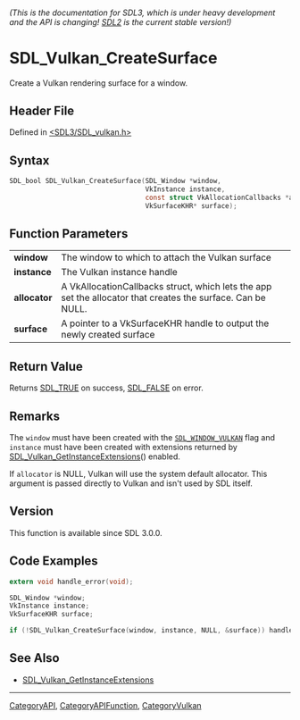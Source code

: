###### (This is the documentation for SDL3, which is under heavy development and the API is changing! [SDL2](https://wiki.libsdl.org/SDL2/) is the current stable version!)
# SDL_Vulkan_CreateSurface

Create a Vulkan rendering surface for a window.

## Header File

Defined in [<SDL3/SDL_vulkan.h>](https://github.com/libsdl-org/SDL/blob/main/include/SDL3/SDL_vulkan.h)

## Syntax

```c
SDL_bool SDL_Vulkan_CreateSurface(SDL_Window *window,
                                  VkInstance instance,
                                  const struct VkAllocationCallbacks *allocator,
                                  VkSurfaceKHR* surface);

```

## Function Parameters

|                   |                                                                                                             |
| ----------------- | ----------------------------------------------------------------------------------------------------------- |
| **window**        | The window to which to attach the Vulkan surface                                                            |
| **instance**      | The Vulkan instance handle                                                                                  |
| **allocator**     | A VkAllocationCallbacks struct, which lets the app set the allocator that creates the surface. Can be NULL. |
| **surface**       | A pointer to a VkSurfaceKHR handle to output the newly created surface                                      |

## Return Value

Returns [SDL_TRUE](SDL_TRUE) on success, [SDL_FALSE](SDL_FALSE) on error.

## Remarks

The `window` must have been created with the
[`SDL_WINDOW_VULKAN`](SDL_WINDOW_VULKAN) flag and `instance` must have been
created with extensions returned by
[SDL_Vulkan_GetInstanceExtensions](SDL_Vulkan_GetInstanceExtensions)()
enabled.

If `allocator` is NULL, Vulkan will use the system default allocator. This
argument is passed directly to Vulkan and isn't used by SDL itself.

## Version

This function is available since SDL 3.0.0.

## Code Examples

```c
extern void handle_error(void);

SDL_Window *window;
VkInstance instance;
VkSurfaceKHR surface;

if (!SDL_Vulkan_CreateSurface(window, instance, NULL, &surface)) handle_error();
```

## See Also

* [SDL_Vulkan_GetInstanceExtensions](SDL_Vulkan_GetInstanceExtensions)

----
[CategoryAPI](CategoryAPI), [CategoryAPIFunction](CategoryAPIFunction), [CategoryVulkan](CategoryVulkan)
<!-- #See the Style Guide for instructions on editing the footer. -->


